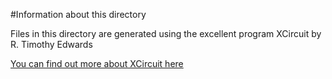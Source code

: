 #Information about this directory

Files in this directory are generated using the excellent program XCircuit by R. Timothy Edwards

[You can find out more about XCircuit here](http://opencircuitdesign.com/xcircuit/)
